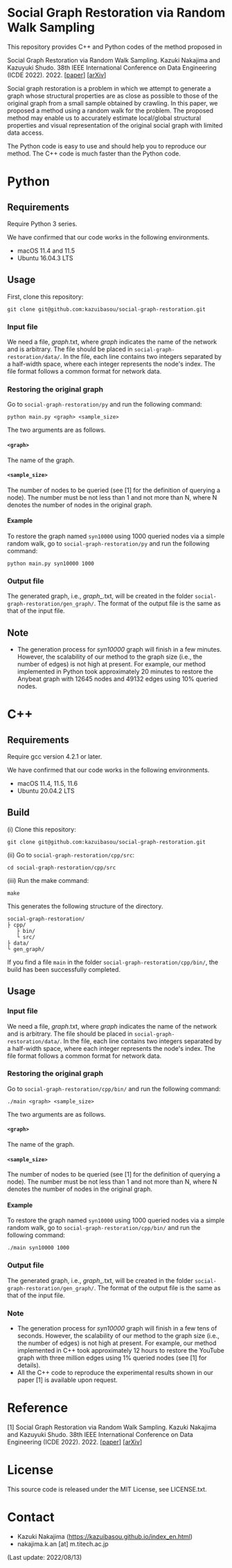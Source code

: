 # Social Graph Restoration via Random Walk Sampling

This repository provides C++ and Python codes of the method proposed in 

Social Graph Restoration via Random Walk Sampling. Kazuki Nakajima and Kazuyuki Shudo. 38th IEEE International Conference on Data Engineering (ICDE 2022). 2022. [<a href="https://doi.org/10.1109/ICDE53745.2022.00065">paper</a>] [<a href="http://arxiv.org/abs/2111.11966">arXiv</a>]

Social graph restoration is a problem in which we attempt to generate a graph whose structural properties are as close as possible to those of the original graph from a small sample obtained by crawling.
In this paper, we proposed a method using a random walk for the problem.
The proposed method may enable us to accurately estimate local/global structural properties and visual representation of the original social graph with limited data access.

The Python code is easy to use and should help you to reproduce our method.
The C++ code is much faster than the Python code.

# Python

## Requirements
Require Python 3 series.

We have confirmed that our code works in the following environments.

- macOS 11.4 and 11.5
- Ubuntu 16.04.3 LTS

## Usage

First, clone this repository:

	git clone git@github.com:kazuibasou/social-graph-restoration.git

### Input file

We need a file, *graph*.txt, where *graph* indicates the name of the network and is arbitrary. 
The file should be placed in `social-graph-restoration/data/`.
In the file, each line contains two integers separated by a half-width space, where each integer represents the node's index.
The file format follows a common format for network data.

### Restoring the original graph

Go to `social-graph-restoration/py` and run the following command:

	python main.py <graph> <sample_size>

The two arguments are as follows.

#### `<graph>`
The name of the graph.

#### `<sample_size>`
The number of nodes to be queried (see [1] for the definition of querying a node).
The number must be not less than 1 and not more than N, where N denotes the number of nodes in the original graph.

#### Example
To restore the graph named `syn10000` using 1000 queried nodes via a simple random walk, go to `social-graph-restoration/py` and run the following command:

	python main.py syn10000 1000

### Output file
The generated graph, i.e., *graph*\_.txt, will be created in the folder `social-graph-restoration/gen_graph/`.
The format of the output file is the same as that of the input file.

## Note
- The generation process for *syn10000* graph will finish in a few minutes.
However, the scalability of our method to the graph size (i.e., the number of edges) is not high at present.
For example, our method implemented in Python took approximately 20 minutes to restore the Anybeat graph with 12645 nodes and 49132 edges using 10\% queried nodes.

# C++

## Requirements
Require gcc version 4.2.1 or later.

We have confirmed that our code works in the following environments.

- macOS 11.4, 11.5, 11.6
- Ubuntu 20.04.2 LTS

## Build
(i) Clone this repository:

	git clone git@github.com:kazuibasou/social-graph-restoration.git

(ii) Go to `social-graph-restoration/cpp/src`:

	cd social-graph-restoration/cpp/src

(iii) Run the make command:

	make

This generates the following structure of the directory.

	social-graph-restoration/
	├ cpp/
	   ├ bin/
	   └ src/
	├ data/
	└ gen_graph/

If you find a file `main` in the folder `social-graph-restoration/cpp/bin/`, the build has been successfully completed.

## Usage

### Input file

We need a file, *graph*.txt, where *graph* indicates the name of the network and is arbitrary. 
The file should be placed in `social-graph-restoration/data/`.
In the file, each line contains two integers separated by a half-width space, where each integer represents the node's index.
The file format follows a common format for network data.

### Restoring the original graph

Go to `social-graph-restoration/cpp/bin/` and run the following command:

	./main <graph> <sample_size>

The two arguments are as follows.

#### `<graph>`
The name of the graph.

#### `<sample_size>`
The number of nodes to be queried (see [1] for the definition of querying a node).
The number must be not less than 1 and not more than N, where N denotes the number of nodes in the original graph.

#### Example
To restore the graph named `syn10000` using 1000 queried nodes via a simple random walk, go to `social-graph-restoration/cpp/bin/` and run the following command:

	./main syn10000 1000

### Output file
The generated graph, i.e., *graph*\_.txt, will be created in the folder `social-graph-restoration/gen_graph/`.
The format of the output file is the same as that of the input file.

### Note
- The generation process for *syn10000* graph will finish in a few tens of seconds.
However, the scalability of our method to the graph size (i.e., the number of edges) is not high at present.
For example, our method implemented in C++ took approximately 12 hours to restore the YouTube graph with three million edges using 1\% queried nodes (see [1] for details).
- All the C++ code to reproduce the experimental results shown in our paper [1] is available upon request.

# Reference

[1] Social Graph Restoration via Random Walk Sampling. Kazuki Nakajima and Kazuyuki Shudo. 38th IEEE International Conference on Data Engineering (ICDE 2022). 2022. [<a href="https://doi.org/10.1109/ICDE53745.2022.00065">paper</a>] [<a href="http://arxiv.org/abs/2111.11966">arXiv</a>]

# License

This source code is released under the MIT License, see LICENSE.txt.

# Contact
- Kazuki Nakajima (https://kazuibasou.github.io/index_en.html)
- nakajima.k.an [at] m.titech.ac.jp

(Last update: 2022/08/13)